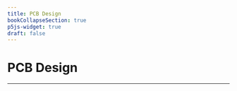 ```yaml
---
title: PCB Design
bookCollapseSection: true
p5js-widget: true
draft: false
---
```


# PCB Design

---


